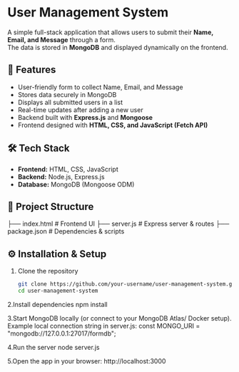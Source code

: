 # User Management System

A simple full-stack application that allows users to submit their **Name, Email, and Message** through a form.  
The data is stored in **MongoDB** and displayed dynamically on the frontend.  

## 🚀 Features
- User-friendly form to collect Name, Email, and Message  
- Stores data securely in MongoDB  
- Displays all submitted users in a list  
- Real-time updates after adding a new user  
- Backend built with **Express.js** and **Mongoose**  
- Frontend designed with **HTML, CSS, and JavaScript (Fetch API)**  

## 🛠️ Tech Stack
- **Frontend:** HTML, CSS, JavaScript  
- **Backend:** Node.js, Express.js  
- **Database:** MongoDB (Mongoose ODM)  

## 📂 Project Structure
├── index.html # Frontend UI
├── server.js # Express server & routes
├── package.json # Dependencies & scripts



## ⚙️ Installation & Setup
1. Clone the repository  
   ```bash
   git clone https://github.com/your-username/user-management-system.git
   cd user-management-system
2.Install dependencies
npm install

3.Start MongoDB locally (or connect to your MongoDB Atlas/ Docker setup).
Example local connection string in server.js:
const MONGO_URI = "mongodb://127.0.0.1:27017/formdb";

4.Run the server
node server.js

5.Open the app in your browser:
http://localhost:3000




